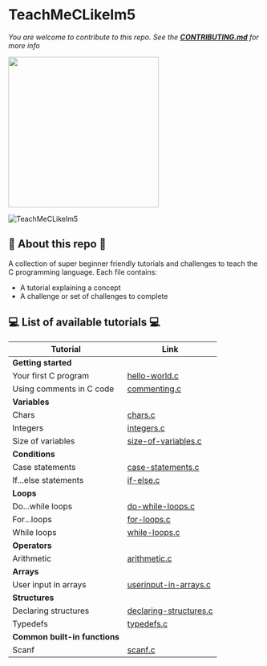 # TeachMeCLikeIm5

_You are welcome to contribute to this repo. See the [**CONTRIBUTING.md**](./CONTRIBUTING.md) for more info_

<img src="https://inspirezone.tech/wp-content/uploads/2021/10/Accepting-Contributions-for-Hacktoberfest-2021.png" width="300">

![TeachMeCLikeIm5](https://inspirezone.tech/wp-content/uploads/2021/10/TeachMeCLikeIm5_Banner.png)

## 📜 About this repo 📜

A collection of super beginner friendly tutorials and challenges to teach the C programming language.
Each file contains:

- A tutorial explaining a concept
- A challenge or set of challenges to complete

## 💻 List of available tutorials 💻

| Tutorial                      | Link                                                          |
| ----------------------------- | ------------------------------------------------------------- |
| **Getting started**           |
| Your first C program          | [hello-world.c](1-getting-started/hello-world.c)              |
| Using comments in C code      | [commenting.c](1-getting-started/commenting.c)                |
| **Variables**                 |
| Chars                         | [chars.c](2-variables/chars.c)                                |
| Integers                      | [integers.c](2-variables/integers.c)                          |
| Size of variables             | [size-of-variables.c](2-variables/size-of-variables.c)        |
| **Conditions**                |
| Case statements               | [case-statements.c](3-conditions/case-statements.c)           |
| If...else statements          | [if-else.c](3-conditions/if-else.c)                           |
| **Loops**                     |
| Do...while loops              | [do-while-loops.c](4-loops/do-while-loops.c)                  |
| For...loops                   | [for-loops.c](4-loops/for-loops.c)                            |
| While loops                   | [while-loops.c](4-loops/while-loops.c)                        |
| **Operators**                 |
| Arithmetic                    | [arithmetic.c](5-operators/arithmetic.c)                      |
| **Arrays**                    |
| User input in arrays          | [userinput-in-arrays.c](6-arrays/userinput-in-arrays.c)       |
| **Structures**                |
| Declaring structures          | [declaring-structures.c](9-structures/declaring-structures.c) |
| Typedefs                      | [typedefs.c](9-structures/typedefs.c)                         |
| **Common built-in functions** |
| Scanf                         | [scanf.c](11-common-built-in-functions/scanf.c)               |
